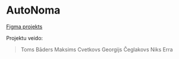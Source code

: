 # AutoNoma

[Figma projekts](https://www.figma.com/file/E0B8WDTjwmL57VPxpTkpmT/AutoNoma-(Toms-Bāders-un-Maksims-Cvetkovs-DP2-3)?node-id=0%3A1)

 Projektu veido:
> Toms Bāders
> Maksims Cvetkovs
> Georgijs Čeglakovs
> Niks Erra